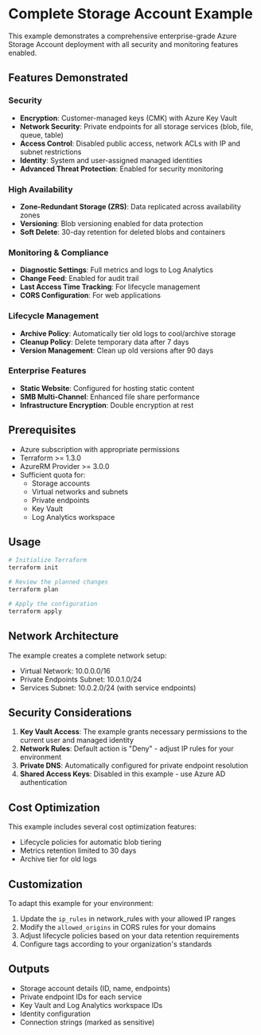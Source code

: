 # Complete Storage Account Example

This example demonstrates a comprehensive enterprise-grade Azure Storage Account deployment with all security and monitoring features enabled.

## Features Demonstrated

### Security
- **Encryption**: Customer-managed keys (CMK) with Azure Key Vault
- **Network Security**: Private endpoints for all storage services (blob, file, queue, table)
- **Access Control**: Disabled public access, network ACLs with IP and subnet restrictions
- **Identity**: System and user-assigned managed identities
- **Advanced Threat Protection**: Enabled for security monitoring

### High Availability
- **Zone-Redundant Storage (ZRS)**: Data replicated across availability zones
- **Versioning**: Blob versioning enabled for data protection
- **Soft Delete**: 30-day retention for deleted blobs and containers

### Monitoring & Compliance
- **Diagnostic Settings**: Full metrics and logs to Log Analytics
- **Change Feed**: Enabled for audit trail
- **Last Access Time Tracking**: For lifecycle management
- **CORS Configuration**: For web applications

### Lifecycle Management
- **Archive Policy**: Automatically tier old logs to cool/archive storage
- **Cleanup Policy**: Delete temporary data after 7 days
- **Version Management**: Clean up old versions after 90 days

### Enterprise Features
- **Static Website**: Configured for hosting static content
- **SMB Multi-Channel**: Enhanced file share performance
- **Infrastructure Encryption**: Double encryption at rest

## Prerequisites

- Azure subscription with appropriate permissions
- Terraform >= 1.3.0
- AzureRM Provider >= 3.0.0
- Sufficient quota for:
  - Storage accounts
  - Virtual networks and subnets
  - Private endpoints
  - Key Vault
  - Log Analytics workspace

## Usage

```bash
# Initialize Terraform
terraform init

# Review the planned changes
terraform plan

# Apply the configuration
terraform apply
```

## Network Architecture

The example creates a complete network setup:
- Virtual Network: 10.0.0.0/16
- Private Endpoints Subnet: 10.0.1.0/24
- Services Subnet: 10.0.2.0/24 (with service endpoints)

## Security Considerations

1. **Key Vault Access**: The example grants necessary permissions to the current user and managed identity
2. **Network Rules**: Default action is "Deny" - adjust IP rules for your environment
3. **Private DNS**: Automatically configured for private endpoint resolution
4. **Shared Access Keys**: Disabled in this example - use Azure AD authentication

## Cost Optimization

This example includes several cost optimization features:
- Lifecycle policies for automatic blob tiering
- Metrics retention limited to 30 days
- Archive tier for old logs

## Customization

To adapt this example for your environment:
1. Update the `ip_rules` in network_rules with your allowed IP ranges
2. Modify the `allowed_origins` in CORS rules for your domains
3. Adjust lifecycle policies based on your data retention requirements
4. Configure tags according to your organization's standards

## Outputs

- Storage account details (ID, name, endpoints)
- Private endpoint IDs for each service
- Key Vault and Log Analytics workspace IDs
- Identity configuration
- Connection strings (marked as sensitive)